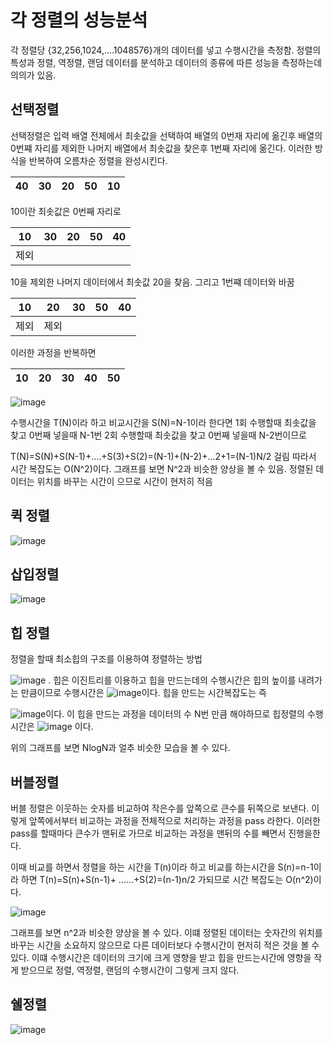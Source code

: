 
# 각 정렬의 성능분석

각 정렬당 {32,256,1024,....1048576}개의 데이터를 넣고 수행시간을 측정함. 정렬의 특성과 정렬, 역정렬, 랜덤 데이터를 분석하고 데이터의 종류에 따른 성능을 측정하는데 의의가 있음.

## 선택정렬

선택정렬은 입력 배열 전체에서 최솟값을 선택하여 배열의 0번재 자리에 옮긴후 배열의 0번쨰 자리를 제외한 나머지 배열에서 최솟값을 찾은후 1번째 자리에 옮긴다. 이러한 방식을 반복하여 오름차순 정렬을 완성시킨다.

40|30|20|50|10
---|---|---|---|---|

10이란 최솟값은 0번째 자리로


10|30|20|50|40
---|---|---|---|---|
제외|  |   |   |   |

10을 제외한 나머지 데이터에서 최솟값 20을 찾음. 그리고 1번쨰 데이터와 바꿈

10|20|30|50|40
---|---|---|---|---|
제외|제외  |   |   |   |

이러한 과정을 반복하면

10|20|30|40|50
---|---|---|---|---|


![image](https://user-images.githubusercontent.com/100903674/166396326-4c502afd-8fb8-492a-8c54-b8e5160d2939.png)

수행시간을 T(N)이라 하고 비교시간을 S(N)=N-1이라 한다면
1회  수행할때  최솟값을 찾고 0번째 넣을때 N-1번
2회  수행할때  최솟값을 찾고 0번째 넣을때 N-2번이므로

T(N)=S(N)+S(N-1)+....+S(3)+S(2)=(N-1)+(N-2)+...2+1=(N-1)N/2 걸림 따라서 시간 복잡도는 O(N^2)이다.
그래프를 보면 N^2과 비슷한 양상을 볼 수 있음. 정렬된 데이터는 위치를 바꾸는 시간이 으므로 시간이 현저히 적음




## 퀵 정렬


![image](https://user-images.githubusercontent.com/100903674/166458352-5864c3f5-be85-4cf1-b32b-6b984b2a8bb6.png)




## 삽입정렬

![image](https://user-images.githubusercontent.com/100903674/166265585-4a3b7f9d-43f9-438e-8797-3192c99fe310.png)

## 힙 정렬

정렬을 할때 최소힙의 구조를 이용하여 정렬하는 방법




![image](https://user-images.githubusercontent.com/100903674/166452658-8d4c5c17-b88f-4835-b919-cbde7bcf1d2f.png)
.
힙은 이진트리를 이용하고 힙을 만드는데의 수행시간은 힙의 높이를 내려가는 만큼이므로 수행시간은 ![image](https://user-images.githubusercontent.com/100903674/166480363-34979e49-e6bc-4b76-baf8-abca82325688.png)이다. 힙을 만드는 시간복잡도는 즉

![image](https://user-images.githubusercontent.com/100903674/166480612-02e22bca-5b2f-4c97-b08d-c2f610c54238.png)이다. 이 힙을 만드는 과정을 데이터의 수 N번 만큼 해야하므로 힙정렬의 수행시간은 ![image](https://user-images.githubusercontent.com/100903674/166481109-58ed5d13-bf98-4a7c-a8b6-e91f3e01510a.png) 이다.


위의 그래프를 보면 NlogN과 얼추 비슷한 모습을 볼 수 있다.












## 버블정렬
버블 정렬은 이웃하는 숫자를 비교하여  작은수를 앞쪽으로 큰수를 뒤쪽으로 보낸다. 이렇게 앞쪽에서부터 비교하는 과정을 전체적으로 처리하는 과정을 pass 라한다. 이러한 pass를 할때마다 큰수가 맨뒤로 가므로 비교하는 과정을 맨뒤의 수를 빼면서 진행을한다.


이때 비교를 하면서 정렬을 하는 시간을 T(n)이라 하고 비교를 하는시간을 S(n)=n-1이라 하면
T(n)=S(n)+S(n-1)+ ......+S(2)=(n-1)n/2 가되므로 시간 복잡도는 O(n^2)이다.


![image](https://user-images.githubusercontent.com/100903674/166256518-aeb2e686-9729-4e51-b25f-79beee9f9535.png)

그래프를 보면 n^2과 비슷한 양상을 볼 수 있다. 이떄 정렬된 데이터는 숫자간의 위치를 바꾸는 시간을 소요하지 않으므로 다른 데이터보다 수행시간이 현저히 적은 것을 볼 수 있다. 이떄 수행시간은 데이터의 크기에 크게 영향을 받고 힙을 만드는시간에 영향을 작게 받으므로 정렬, 역정렬, 랜덤의 수행시간이 그렇게 크지 않다.

## 쉘정렬



![image](https://user-images.githubusercontent.com/100903674/166246713-a8ab33ce-7f1b-4db3-95f6-c5532bee0720.png)



